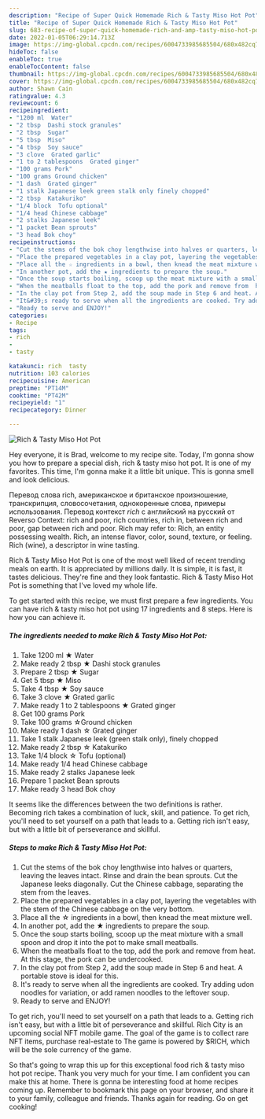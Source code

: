 ```yaml
---
description: "Recipe of Super Quick Homemade Rich & Tasty Miso Hot Pot"
title: "Recipe of Super Quick Homemade Rich & Tasty Miso Hot Pot"
slug: 683-recipe-of-super-quick-homemade-rich-and-amp-tasty-miso-hot-pot
date: 2022-01-05T06:29:14.713Z
image: https://img-global.cpcdn.com/recipes/6004733985685504/680x482cq70/rich-tasty-miso-hot-pot-recipe-main-photo.jpg
hideToc: false
enableToc: true
enableTocContent: false
thumbnail: https://img-global.cpcdn.com/recipes/6004733985685504/680x482cq70/rich-tasty-miso-hot-pot-recipe-main-photo.jpg
cover: https://img-global.cpcdn.com/recipes/6004733985685504/680x482cq70/rich-tasty-miso-hot-pot-recipe-main-photo.jpg
author: Shawn Cain
ratingvalue: 4.3
reviewcount: 6
recipeingredient:
- "1200 ml  Water"
- "2 tbsp  Dashi stock granules"
- "2 tbsp  Sugar"
- "5 tbsp  Miso"
- "4 tbsp  Soy sauce"
- "3 clove  Grated garlic"
- "1 to 2 tablespoons  Grated ginger"
- "100 grams Pork"
- "100 grams Ground chicken"
- "1 dash  Grated ginger"
- "1 stalk Japanese leek green stalk only finely chopped"
- "2 tbsp  Katakuriko"
- "1/4 block  Tofu optional"
- "1/4 head Chinese cabbage"
- "2 stalks Japanese leek"
- "1 packet Bean sprouts"
- "3 head Bok choy"
recipeinstructions:
- "Cut the stems of the bok choy lengthwise into halves or quarters, leaving the leaves intact. Rinse and drain the bean sprouts. Cut the Japanese leeks diagonally. Cut the Chinese cabbage, separating the stem from the leaves."
- "Place the prepared vegetables in a clay pot, layering the vegetables with the stem of the Chinese cabbage on the very bottom."
- "Place all the ☆ ingredients in a bowl, then knead the meat mixture well."
- "In another pot, add the ★ ingredients to prepare the soup."
- "Once the soup starts boiling, scoop up the meat mixture with a small spoon and drop it into the pot to make small meatballs."
- "When the meatballs float to the top, add the pork and remove from  heat. At this stage, the pork can be undercooked."
- "In the clay pot from Step 2, add the soup made in Step 6 and heat. A portable stove is ideal for this."
- "It&#39;s ready to serve when all the ingredients are cooked. Try adding udon noodles for variation, or add ramen noodles to the leftover soup."
- "Ready to serve and ENJOY!"
categories:
- Recipe
tags:
- rich
- 
- tasty

katakunci: rich  tasty 
nutrition: 103 calories
recipecuisine: American
preptime: "PT14M"
cooktime: "PT42M"
recipeyield: "1"
recipecategory: Dinner

---
```



![Rich & Tasty Miso Hot Pot](https://img-global.cpcdn.com/recipes/6004733985685504/680x482cq70/rich-tasty-miso-hot-pot-recipe-main-photo.jpg)

Hey everyone, it is Brad, welcome to my recipe site. Today, I'm gonna show you how to prepare a special dish, rich & tasty miso hot pot. It is one of my favorites. This time, I'm gonna make it a little bit unique. This is gonna smell and look delicious.

Перевод слова rich, американское и британское произношение, транскрипция, словосочетания, однокоренные слова, примеры использования. Перевод контекст *rich* c английский на русский от Reverso Context: rich and poor, rich countries, rich in, between rich and poor, gap between rich and poor. Rich may refer to: Rich, an entity possessing wealth. Rich, an intense flavor, color, sound, texture, or feeling. Rich (wine), a descriptor in wine tasting.

Rich & Tasty Miso Hot Pot is one of the most well liked of recent trending meals on earth. It is appreciated by millions daily. It is simple, it is fast, it tastes delicious. They're fine and they look fantastic. Rich & Tasty Miso Hot Pot is something that I've loved my whole life.


To get started with this recipe, we must first prepare a few ingredients. You can have rich & tasty miso hot pot using 17 ingredients and 8 steps. Here is how you can achieve it.

<!--inarticleads1-->

##### The ingredients needed to make Rich & Tasty Miso Hot Pot:

1. Take 1200 ml ★ Water
1. Make ready 2 tbsp ★ Dashi stock granules
1. Prepare 2 tbsp ★ Sugar
1. Get 5 tbsp ★ Miso
1. Take 4 tbsp ★ Soy sauce
1. Take 3 clove ★ Grated garlic
1. Make ready 1 to 2 tablespoons ★ Grated ginger
1. Get 100 grams Pork
1. Take 100 grams ☆Ground chicken
1. Make ready 1 dash ☆ Grated ginger
1. Take 1 stalk Japanese leek (green stalk only), finely chopped
1. Make ready 2 tbsp ☆ Katakuriko
1. Take 1/4 block ☆ Tofu (optional)
1. Make ready 1/4 head Chinese cabbage
1. Make ready 2 stalks Japanese leek
1. Prepare 1 packet Bean sprouts
1. Make ready 3 head Bok choy


It seems like the differences between the two definitions is rather. Becoming rich takes a combination of luck, skill, and patience. To get rich, you&#39;ll need to set yourself on a path that leads to a. Getting rich isn&#39;t easy, but with a little bit of perseverance and skillful. 

<!--inarticleads2-->

##### Steps to make Rich & Tasty Miso Hot Pot:

1. Cut the stems of the bok choy lengthwise into halves or quarters, leaving the leaves intact. Rinse and drain the bean sprouts. Cut the Japanese leeks diagonally. Cut the Chinese cabbage, separating the stem from the leaves.
1. Place the prepared vegetables in a clay pot, layering the vegetables with the stem of the Chinese cabbage on the very bottom.
1. Place all the ☆ ingredients in a bowl, then knead the meat mixture well.
1. In another pot, add the ★ ingredients to prepare the soup.
1. Once the soup starts boiling, scoop up the meat mixture with a small spoon and drop it into the pot to make small meatballs.
1. When the meatballs float to the top, add the pork and remove from  heat. At this stage, the pork can be undercooked.
1. In the clay pot from Step 2, add the soup made in Step 6 and heat. A portable stove is ideal for this.
1. It&#39;s ready to serve when all the ingredients are cooked. Try adding udon noodles for variation, or add ramen noodles to the leftover soup.
1. Ready to serve and ENJOY!

To get rich, you&#39;ll need to set yourself on a path that leads to a. Getting rich isn&#39;t easy, but with a little bit of perseverance and skillful. Rich City is an upcoming social NFT mobile game. The goal of the game is to collect rare NFT items, purchase real-estate to The game is powered by $RICH, which will be the sole currency of the game. 

So that's going to wrap this up for this exceptional food rich & tasty miso hot pot recipe. Thank you very much for your time. I am confident you can make this at home. There is gonna be interesting food at home recipes coming up. Remember to bookmark this page on your browser, and share it to your family, colleague and friends. Thanks again for reading. Go on get cooking!
